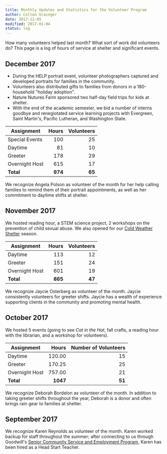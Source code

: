 ```yaml
---
title: Monthly Updates and Statistics for the Volunteer Program
author: Colton Grainger
date: 2017-12-05
modified: 2017-01-04
status: log 
---
```


How many volunteers helped last month? What sort of work did volunteers do? This page is a log of hours of service at shelter and significant events.

## December 2017

- During the HELP portrait event, volunteer photographers captured and developed portraits for families in the community. 
- Volunteers also distributed gifts to families from donors in a 180-household "holiday adoption". 
- Nature Nutures Farm sponsored two half-day field trips for kids at shelter.
- With the end of the academic semester, we bid a number of interns goodbye and renegiotated service learning projects with Evergreen, Saint Martin's, Pacific Lutheran, and Washington State.

| Assignment | Hours | Volunteers |
| ---| ---:|---:|
| Special Events | 100 | 25 |
| Daytime |  81 | 10 |
| Greeter | 178 | 29 |
| Overnight Host | 615 | 17 |
| **Total** | **974** | **65** |

We recognize Angela Polson as volunteer of the month for her help calling families to remind them of their portrait appointments, as well as her commitment to daytime shifts at shelter.

## November 2017

We hosted reading hour, a STEM science project, 2 workshops on the prevention of child sexual abuse. We also opened for our [Cold Weather Shelter](/cold-weather) season. 

| Assignment | Hours | Volunteers |
| ---| ---:|---:|
|Daytime| 113 | 12 |
|Greeter| 151 | 24 |
| Overnight Host | 601 | 19 |
| **Total** | **865** | **47** |

We recognize Jaycie Osterberg as volunteer of the month. Jaycie consistently volunteers for greeter shifts. Jaycie has a wealth of experience supporting clients in the community and promoting mental health. 

## October 2017

We hosted 5 events (going to see *Cat in the Hat*, fall crafts, a reading hour with the librarian, and a workshop for volunteers). 

|Assignment | Hours | Number of Volunteers |
| ---| ---:|---:
|Daytime| 120.00 | 15 |
|Greeter| 170.25 | 25 |
| Overnight Host | 757.00 | 21|
| **Total** | **1047** | **51** |

We recognize Deborah Bordelon as volunteer of the month. In addition to taking greeter shifts throughout the year, Deborah is a donor and often brings rain gear to families at shelter.

## September 2017

We recognize Karen Reynolds as volunteer of the month. Karen worked backup for staff throughout the summer; after connecting to us through Goodwill's [Senior Community Service and Employment Program](http://www.goodwill.org/scsep/), Karen has been hired as a Head Start Teacher.
